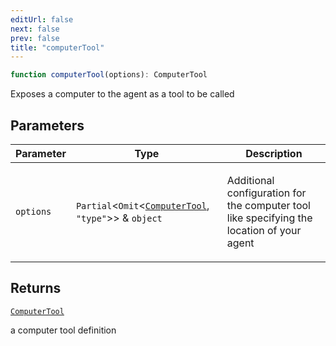 ```yaml
---
editUrl: false
next: false
prev: false
title: "computerTool"
---
```


```ts
function computerTool(options): ComputerTool
```

Exposes a computer to the agent as a tool to be called

## Parameters

<table>
<thead>
<tr>
<th>Parameter</th>
<th>Type</th>
<th>Description</th>
</tr>
</thead>
<tbody>
<tr>
<td>

`options`

</td>
<td>

`Partial`\<`Omit`\<[`ComputerTool`](/openai-agents-js/openai/agents-core/type-aliases/computertool/), `"type"`\>\> & `object`

</td>
<td>

Additional configuration for the computer tool like specifying the location of your agent

</td>
</tr>
</tbody>
</table>

## Returns

[`ComputerTool`](/openai-agents-js/openai/agents-core/type-aliases/computertool/)

a computer tool definition

